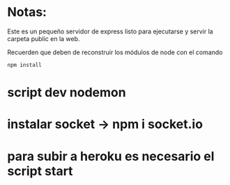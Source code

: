 # Notas:

Este es un pequeño servidor de express listo para ejecutarse y servir la carpeta public en la web.

Recuerden que deben de reconstruir los módulos de node con el comando

```
npm install
```

# script dev nodemon

# instalar socket -> npm i socket.io

# para subir a heroku es necesario el script start